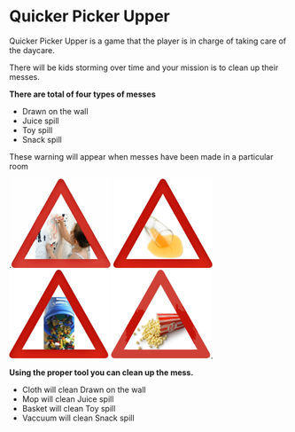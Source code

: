 # Quicker Picker Upper
Quicker Picker Upper is a game that the player is in charge of taking care of the daycare.

There will be kids storming over time and your mission is to clean up their messes.

**There are total of four types of messes**
- Drawn on the wall
- Juice spill
- Toy spill
- Snack spill

These warning will appear when messes have been made in a particular room

.<img src="app/assets/images/drawn.jpg" width="180">
<img src="app/assets/images/juice.png" width="180">
<img src="app/assets/images/toy.png" width="180">
<img src="app/assets/images/snack.png" width="180">.

**Using the proper tool you can clean up the mess.**
- Cloth will clean Drawn on the wall
- Mop will clean Juice spill
- Basket will clean Toy spill
- Vaccuum will clean Snack spill

